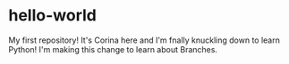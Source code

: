 # hello-world
My first repository!
It's Corina here and I'm fnally knuckling down to learn Python! I'm making this change to learn about Branches.
